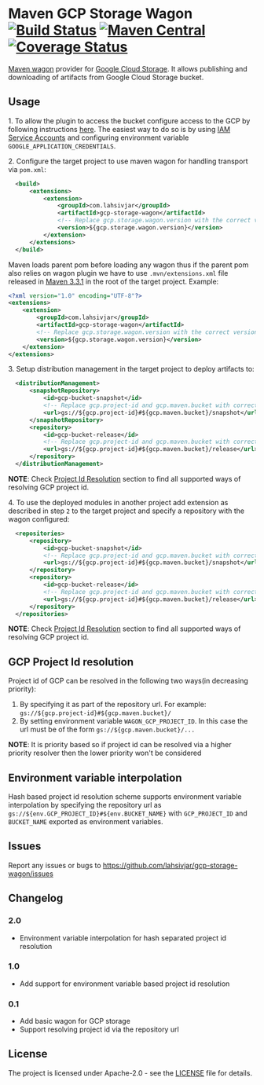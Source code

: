 # Maven GCP Storage Wagon [![Build Status](https://travis-ci.com/lahsivjar/gcp-storage-wagon.svg?branch=master)](https://travis-ci.com/lahsivjar/gcp-storage-wagon) [![Maven Central](https://img.shields.io/maven-central/v/com.lahsivjar/gcp-storage-wagon.svg)](https://search.maven.org/artifact/com.lahsivjar/gcp-storage-wagon) [![Coverage Status](https://coveralls.io/repos/github/lahsivjar/gcp-storage-wagon/badge.svg?branch=master)](https://coveralls.io/github/lahsivjar/gcp-storage-wagon?branch=master)

[Maven wagon](https://maven.apache.org/wagon/) provider for [Google Cloud Storage](https://cloud.google.com/storage/). It allows publishing and downloading of artifacts from Google Cloud Storage bucket.

## Usage

1\. To allow the plugin to access the bucket configure access to the GCP by following instructions [here](https://cloud.google.com/docs/authentication/getting-started). The easiest way to do so is by using [IAM Service Accounts](https://cloud.google.com/iam/docs/understanding-service-accounts) and configuring environment variable `GOOGLE_APPLICATION_CREDENTIALS`.

2\. Configure the target project to use maven wagon for handling transport via `pom.xml`:

```xml
  <build>
      <extensions>
          <extension>
              <groupId>com.lahsivjar</groupId>
              <artifactId>gcp-storage-wagon</artifactId>
              <!-- Replace gcp.storage.wagon.version with the correct version -->
              <version>${gcp.storage.wagon.version}</version>
          </extension>
      </extensions>
  </build>
```
Maven loads parent pom before loading any wagon thus if the parent pom also relies on wagon plugin we have to use `.mvn/extensions.xml` file released in [Maven 3.3.1](https://maven.apache.org/docs/3.3.1/release-notes.html) in the root of the target project. Example:

```xml
<?xml version="1.0" encoding="UTF-8"?>
<extensions>
    <extension>
        <groupId>com.lahsivjar</groupId>
        <artifactId>gcp-storage-wagon</artifactId>
        <!-- Replace gcp.storage.wagon.version with the correct version -->
        <version>${gcp.storage.wagon.version}</version>
    </extension>
</extensions>
```

3\. Setup distribution management in the target project to deploy artifacts to:

```xml
  <distributionManagement>
      <snapshotRepository>
          <id>gcp-bucket-snapshot</id>
          <!-- Replace gcp.project-id and gcp.maven.bucket with correct values -->
          <url>gs://${gcp.project-id}#${gcp.maven.bucket}/snapshot</url>
      </snapshotRepository>
      <repository>
          <id>gcp-bucket-release</id>
          <!-- Replace gcp.project-id and gcp.maven.bucket with correct values -->
          <url>gs://${gcp.project-id}#${gcp.maven.bucket}/release</url>
      </repository>
  </distributionManagement>
```
__NOTE__: Check [Project Id Resolution](#gcp-project-id-resolution) section to find all supported ways of resolving GCP project id.

4\. To use the deployed modules in another project add extension as described in step `2` to the target project and specify a repository with the wagon configured:

```xml
  <repositories>
      <repository>
          <id>gcp-bucket-snapshot</id>
          <!-- Replace gcp.project-id and gcp.maven.bucket with correct values -->
          <url>gs://${gcp.project-id}#${gcp.maven.bucket}/snapshot</url>
      </repository>
      <repository>
          <id>gcp-bucket-release</id>
          <!-- Replace gcp.project-id and gcp.maven.bucket with correct values -->
          <url>gs://${gcp.project-id}#${gcp.maven.bucket}/release</url>
      </repository>
  </repositories>
```
__NOTE__: Check [Project Id Resolution](#gcp-project-id-resolution) section to find all supported ways of resolving GCP project id.

## GCP Project Id resolution
Project id of GCP can be resolved in the following two ways(in decreasing priority):

1. By specifying it as part of the repository url. For example: `gs://${gcp.project-id}#${gcp.maven.bucket}/`
2. By setting environment variable `WAGON_GCP_PROJECT_ID`. In this case the url must be of the form `gs://${gcp.maven.bucket}/...`

__NOTE__: It is priority based so if project id can be resolved via a higher priority resolver then the lower priority won't be considered

## Environment variable interpolation
Hash based project id resolution scheme supports environment variable interpolation by specifying the repository url as `gs://${env.GCP_PROJECT_ID}#${env.BUCKET_NAME}` with `GCP_PROJECT_ID` and `BUCKET_NAME` exported as environment variables.

## Issues

Report any issues or bugs to https://github.com/lahsivjar/gcp-storage-wagon/issues

## Changelog
### 2.0
* Environment variable interpolation for hash separated project id resolution

### 1.0
* Add support for environment variable based project id resolution

### 0.1
* Add basic wagon for GCP storage
* Support resolving project id via the repository url

## License
The project is licensed under Apache-2.0 - see the [LICENSE](LICENSE) file for details.
